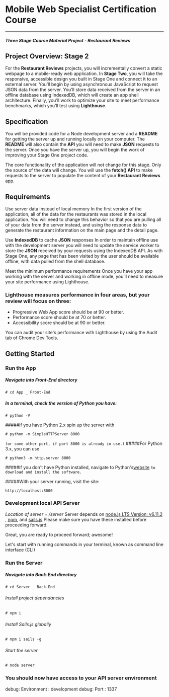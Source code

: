 # Mobile Web Specialist Certification Course
---
#### _Three Stage Course Material Project - Restaurant Reviews_

## Project Overview: Stage 2

For the **Restaurant Reviews** projects, you will incrementally convert a static webpage to a mobile-ready web application. In **Stage Two**, you will take the responsive, accessible design you built in Stage One and connect it to an external server. You’ll begin by using asynchronous JavaScript to request JSON data from the server. You’ll store data received from the server in an offline database using IndexedDB, which will create an app shell architecture. Finally, you’ll work to optimize your site to meet performance benchmarks, which you’ll test using **Lighthouse**.

## Specification

You will be provided code for a Node development server and a **README** for getting the server up and running locally on your computer. The **README** will also contain the **API** you will need to make **JSON** requests to the server. Once you have the server up, you will begin the work of improving your Stage One project code.

The core functionality of the application will not change for this stage. Only the source of the data will change. You will use the **fetch() API** to make requests to the server to populate the content of your **Restaurant Reviews** app.


## Requirements

Use server data instead of local memory In the first version of the application, all of the data for the restaurants was stored in the local application. You will need to change this behavior so that you are pulling all of your data from the server instead, and using the response data to generate the restaurant information on the main page and the detail page.

Use **IndexedDB** to cache **JSON** responses In order to maintain offline use with the development server you will need to update the service worker to store the **JSON** received by your requests using the IndexedDB API. As with Stage One, any page that has been visited by the user should be available offline, with data pulled from the shell database.

Meet the minimum performance requirements Once you have your app working with the server and working in offline mode, you’ll need to measure your site performance using Lighthouse.

### Lighthouse measures performance in four areas, but your review will focus on three:

* Progressive Web App score should be at 90 or better.
* Performance score should be at 70 or better.
* Accessibility score should be at 90 or better.

You can audit your site's performance with Lighthouse by using the Audit tab of Chrome Dev Tools.

## Getting Started

### Run the App
##### Navigate into Front-End directory
```
# cd App _ Front-End
```
##### In a terminal, check the version of Python you have:
```
# python -V
```
#####If you have Python 2.x spin up the server with
```
# python -m SimpleHTTPServer 8000
```
`(or some other port, if port 8000 is already in use.)`
#####For Python 3.x, you can use
```
# python3 -m http.server 8000
```
#####If you don't have Python installed, navigate to Python's[website](https://www.python.org/)
`to download and install the software.`

#####With your server running, visit the site:
```
http://localhost:8000
```
### Development local API Server
_Location of server = /server_
Server depends on [node.js LTS Version: v6.11.2 ](https://nodejs.org/en/download/), [npm](https://www.npmjs.com/get-npm), and [sails.js](http://sailsjs.com/)
Please make sure you have these installed before proceeding forward.

Great, you are ready to proceed forward; awesome!

Let's start with running commands in your terminal, known as command line interface (CLI)

### Run the Server
##### Navigate into Back-End directory
```
# cd Server _ Back-End
```
###### Install project dependancies
```Install project dependancies
# npm i
```
###### Install Sails.js globally
```Install sails global
# npm i sails -g
```
###### Start the server
```Start server
# node server
```
### You should now have access to your API server environment
debug: Environment : development
debug: Port        : 1337
